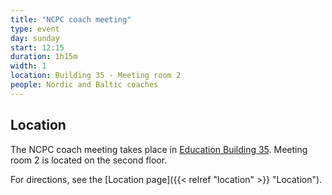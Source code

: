 ```yaml
---
title: "NCPC coach meeting"
type: event
day: sunday
start: 12:15
duration: 1h15m
width: 1
location: Building 35 - Meeting room 2
people: Nordic and Baltic coaches
---
```

## Location
The NCPC coach meeting takes place in [Education Building 35](https://map.tudelftcampus.nl/poi/education-building-35/).
Meeting room 2 is located on the second floor.

For directions, see the [Location page]({{< relref "location" >}} "Location").
